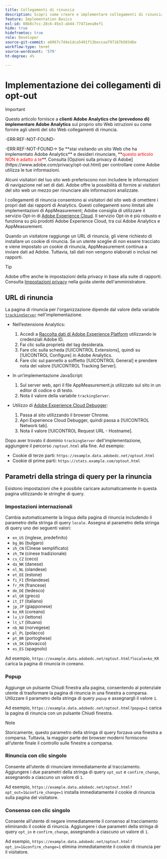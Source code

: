 ```yaml
---
title: Collegamenti di rinuncia
description: Scopri come creare e implementare collegamenti di rinuncia per i visitatori del tuo sito.
feature: Implementation Basics
exl-id: 08b8c7cc-28c6-45e3-ab44-77471eea8ef1
hide: true
hidefromtoc: true
role: Developer
source-git-commit: a6967c7d4e1dca5491f13beccaa797167b503d6e
workflow-type: tm+mt
source-wordcount: '579'
ht-degree: 4%

---
```


# Implementazione dei collegamenti di opt-out

>[!IMPORTANT]
>
> Questo articolo fornisce a **clienti Adobe Analytics che (prevedono di) implementare Adobe Analytics** sul proprio sito Web istruzioni su come fornire agli utenti del sito Web collegamenti di rinuncia. <p><p>
<p>-ERR:REF-NOT-FOUND-<p>-ERR:REF-NOT-FOUND-> Se **stai visitando un sito Web che ha implementato Adobe Analytics** e desideri rinunciare, **<span style="color:red">questo articolo NON è adatto a te</span>**. Consulta [Opzioni sulla privacy di Adobe](https://www.adobe.com/privacy/opt-out.html) per controllare come Adobe utilizza le tue informazioni.

Alcuni visitatori del tuo sito web preferiscono non includere le informazioni di navigazione nel set di dati. Adobe offre la possibilità di fornire ai visitatori del sito web un mezzo per rinunciare alle informazioni analizzate.

I collegamenti di rinuncia consentono ai visitatori del sito web di omettere i propri dati dai rapporti di Analytics. Questi collegamenti sono limitati alle implementazioni di AppMeasurement; Adobe consiglia di utilizzare il servizio Opt-in di [Adobe Experience Cloud](https://experienceleague.adobe.com/docs/id-service/using/implementation/opt-in-service/optin-overview.html?lang=it). Il servizio Opt-in è più robusto e funziona su più prodotti Adobe Experience Cloud, tra cui Adobe Analytics e AppMeasurement.

Quando un visitatore raggiunge un URL di rinuncia, gli viene richiesto di installare un cookie di rinuncia. Se un utente sceglie di non essere tracciato e viene impostato un cookie di rinuncia, AppMeasurement continua a inviare dati ad Adobe. Tuttavia, tali dati non vengono elaborati o inclusi nei rapporti.

>[!TIP]
>
>Adobe offre anche le impostazioni della privacy in base alla suite di rapporti. Consulta [Impostazioni privacy](/help/admin/tools/manage-rs/edit-settings/general/privacy-settings.md) nella guida utente dell&#39;amministratore.

## URL di rinuncia

La pagina di rinuncia per l&#39;organizzazione dipende dal valore della variabile [`trackingServer`](../vars/config-vars/trackingserver.md) nell&#39;implementazione.

* Nell’estensione Analytics:
   1. Accedi a [Raccolta dati di Adobe Experience Platform](https://experience.adobe.com/data-collection) utilizzando le credenziali Adobe ID.
   1. Fai clic sulla proprietà del tag desiderata.
   1. Fare clic sulla scheda [!UICONTROL Extensions], quindi su [!UICONTROL Configure] in Adobe Analytics.
   1. Fare clic sul pannello a soffietto [!UICONTROL General] e prendere nota del valore [!UICONTROL Tracking Server].

* In un’implementazione JavaScript:
   1. Sul server web, apri il file AppMeasurement.js utilizzato sul sito in un editor di codice o di testo.
   1. Nota il valore della variabile `trackingServer`.

* Utilizzo di [Adobe Experience Cloud Debugger](https://experienceleague.adobe.com/docs/experience-platform/debugger/home.html):
   1. Passa al sito utilizzando il browser Chrome.
   1. Apri Experience Cloud Debugger, quindi passa a [!UICONTROL Network tab].
   1. Nota il valore [!UICONTROL Request URL - Hostname].

Dopo aver trovato il dominio `trackingServer` dell&#39;implementazione, aggiungere il percorso `/optout.html` alla fine. Ad esempio:

* Cookie di terze parti: `https://example.data.adobedc.net/optout.html`
* Cookie di prime parti: `https://stats.example.com/optout.html`

## Parametri della stringa di query per la rinuncia

Esistono impostazioni che è possibile caricare automaticamente in questa pagina utilizzando le stringhe di query.

### Impostazioni internazionali

Cambia automaticamente la lingua della pagina di rinuncia includendo il parametro della stringa di query `locale`. Assegna al parametro della stringa di query uno dei seguenti valori:

* `en_US` (inglese, predefinito)
* `bg_BG` (bulgaro)
* `zh_CN` (Cinese semplificato)
* `zh_TW` (cinese tradizionale)
* `cs_CZ` (ceco)
* `da_NK` (danese)
* `nl_NL` (olandese)
* `et_EE` (estone)
* `fi_FI` (finlandese)
* `fr_FR` (francese)
* `de_DE` (tedesco)
* `el_GR` (greco)
* `it_IT` (italiano)
* `jp_JP` (giapponese)
* `ko_KR` (coreano)
* `lv_LV` (lettone)
* `lt_LT` (lituano)
* `nb_NO` (norvegese)
* `pl_PL` (polacco)
* `pt_BR` (portoghese)
* `sk_SK` (slovacco)
* `es_ES` (spagnolo)

Ad esempio, `https://example.data.adobedc.net/optout.html?locale=ko_KR` carica la pagina di rinuncia in coreano.

### Popup

Aggiunge un pulsante Chiudi finestra alla pagina, consentendo al potenziale utente di trasformare la pagina di rinuncia in una finestra a comparsa. Utilizzare il parametro della stringa di query `popup` e assegnargli il valore `1`.

Ad esempio, `https://example.data.adobedc.net/optout.html?popup=1` carica la pagina di rinuncia con un pulsante Chiudi finestra.

>[!NOTE]
>
>Storicamente, questo parametro della stringa di query forzava una finestra a comparsa. Tuttavia, la maggior parte dei browser moderni forniscono all’utente finale il controllo sulle finestre a comparsa.

### Rinuncia con clic singolo

Consente all’utente di rinunciare immediatamente al tracciamento. Aggiungere i due parametri della stringa di query `opt_out` e `confirm_change`, assegnando a ciascuno un valore di `1`.

Ad esempio, `https://example.data.adobedc.net/optout.html?opt_out=1&confirm_change=1` installa immediatamente il cookie di rinuncia sulla pagina del visitatore.

### Consenso con clic singolo

Consente all’utente di negare immediatamente il consenso al tracciamento eliminando il cookie di rinuncia. Aggiungere i due parametri della stringa di query `opt_in` e `confirm_change`, assegnando a ciascuno un valore di `1`.

Ad esempio, `https://example.data.adobedc.net/optout.html?opt_in=1&confirm_change=1` elimina immediatamente il cookie di rinuncia per il visitatore.
